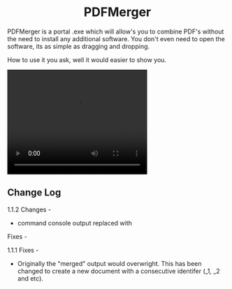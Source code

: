 
<h1 align="center"> PDFMerger </h1>


PDFMerger is a portal .exe which will allow's you to combine PDF's without the need to install any additional software. You don't even need to open the software, its as simple as dragging and dropping.

How to use it you ask, well it would easier to show you. 


<video align="center" width="320" height="240" autoplay loop>
  <source src="ti/recording.mp4" type="video/mp4" />
  <source src="ti/recording.ogg" type="video/ogg" />
  Your browser does not support the video tag.
</video>


## Change Log

1.1.2
Changes - 
* command console output replaced with 

Fixes -



1.1.1
Fixes - 
* Originally the "merged" output would overwright. This has been changed to create a new document with a consecutive identifer (_1, _2 and etc).
